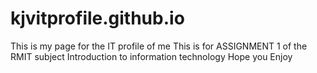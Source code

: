 # kjvitprofile.github.io
This is my page for the IT profile of me 
This is for ASSIGNMENT 1 of the RMIT subject Introduction to information technology
Hope you Enjoy
